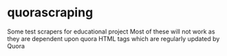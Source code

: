 # quorascraping
Some test scrapers for educational project
Most of these will not work as they are dependent upon quora HTML tags which are regularly updated by Quora
